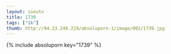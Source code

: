 ```yaml
--- 
layout: sieutv
title: 1739
tags: ["1k"]
thumb: http://94.23.248.219/absoluporn-1/image/002/1739.jpg
---
```

{% include absoluporn key="1739" %} 

